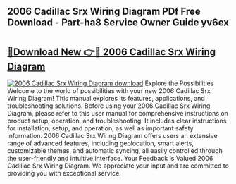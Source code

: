 ## 2006 Cadillac Srx Wiring Diagram PDf Free Download - Part-ha8 Service Owner Guide yv6ex

# <h2><a href="http://dfrzkng.blite.top/?on=2006+Cadillac+Srx+Wiring+Diagram">🔗Download New 👉🔴 2006 Cadillac Srx Wiring Diagram</a></h2>

[![2006 Cadillac Srx Wiring Diagram download](https://i.imgur.com/lujVjoI.png)](http://dfrzkng.blite.top/?on=2006+Cadillac+Srx+Wiring+Diagram)
Explore the Possibilities Welcome to the world of possibilities with your new 2006 Cadillac Srx Wiring Diagram! This manual explores its features, applications, and troubleshooting solutions. Before using your 2006 Cadillac Srx Wiring Diagram, please refer to this user manual for comprehensive instructions on product setup, operation, and troubleshooting. It includes clear instructions for installation, setup, and operation, as well as important safety information. 2006 Cadillac Srx Wiring Diagram offers users an extensive range of advanced features, including geolocation, smart alerts, customizable themes, and automatic syncing, all easily controlled through the user-friendly and intuitive interface. Your Feedback is Valued 2006 Cadillac Srx Wiring Diagram. We appreciate your input and are committed to providing you with exceptional service.
